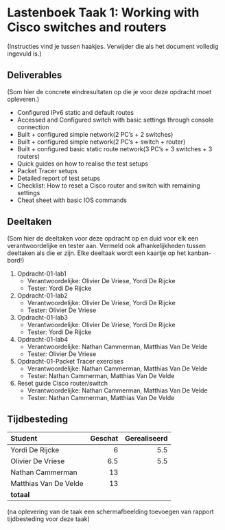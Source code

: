 # Lastenboek Taak 1: Working with Cisco switches and routers

(Instructies vind je tussen haakjes. Verwijder die als het document volledig ingevuld is.)

## Deliverables

(Som hier de concrete eindresultaten op die je voor deze opdracht moet opleveren.)
* Configured IPv6 static and default routes
* Accessed and Configured switch with basic settings through console connection
* Built + configured simple network(2 PC’s + 2 switches)
* Built + configured simple network(2 PC’s + switch + router)
* Built + configured basic static route network(3 PC’s + 3 switches + 3 routers)
* Quick guides on how to realise the test setups
* Packet Tracer setups
* Detailed report of test setups
* Checklist: How to reset a Cisco router and switch with remaining settings
* Cheat sheet with basic IOS commands



## Deeltaken

(Som hier de deeltaken voor deze opdracht op en duid voor elk een verantwoordelijke en tester aan. Vermeld ook afhankelijkheden tussen deeltaken als die er zijn. Elke deeltaak wordt een kaartje op het kanban-bord!)

1. Opdracht-01-lab1
    - Verantwoordelijke: Olivier De Vriese, Yordi De Rijcke
    - Tester: Yordi De Rijcke
2. Opdracht-01-lab2
    - Verantwoordelijke: Olivier De Vriese, Yordi De Rijcke
    - Tester: Olivier De Vriese
3. Opdracht-01-lab3
    - Verantwoordelijke: Olivier De Vriese, Yordi De Rijcke
    - Tester: Yordi De Rijcke
4. Opdracht-01-lab4
    - Verantwoordelijke: Nathan Cammerman, Matthias Van De Velde
    - Tester: Olivier De Vriese
5. Opdracht-01-Packet Tracer exercises
    - Verantwoordelijke: Nathan Cammerman, Matthias Van De Velde
    - Tester: Nathan Cammerman, Matthias Van De Velde
6. Reset guide Cisco router/switch
    - Verantwoordelijke: Nathan Cammerman, Matthias Van De Velde
    - Tester: Nathan Cammerman, Matthias Van De Velde
    
## Tijdbesteding

| Student    | Geschat | Gerealiseerd |
| :---       | ---:    | ---:         |
| Yordi De Rijcke   |     6    |      5.5       |
| Olivier De Vriese   |    6.5     |     5.5         |
| Nathan Cammerman   |     13    |              |
| Matthias Van De Velde   |    13     |              |
| **totaal** |         |              |

(na oplevering van de taak een schermafbeelding toevoegen van rapport tijdbesteding voor deze taak)
